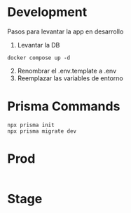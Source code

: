 
# Development
Pasos para levantar la app en desarrollo

1. Levantar la DB

````
docker compose up -d
````
2. Renombrar el .env.template a .env
3. Reemplazar las variables de entorno


# Prisma Commands

````
npx prisma init
npx prisma migrate dev
````
# Prod

````

````
# Stage

````

````
